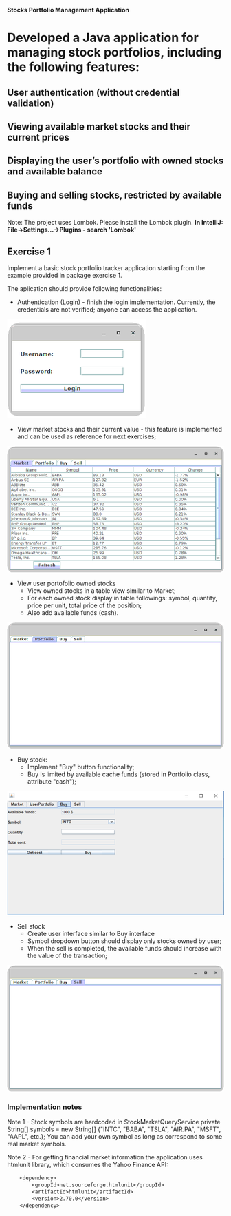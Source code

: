 **Stocks Portfolio Management Application**

# Developed a Java application for managing stock portfolios, including the following features:

## User authentication (without credential validation)
## Viewing available market stocks and their current prices
## Displaying the user’s portfolio with owned stocks and available balance
## Buying and selling stocks, restricted by available funds




Note: The project uses Lombok. 
Please install the Lombok plugin. **In IntelliJ: File->Settings...->Plugins - search 'Lombok'**

## Exercise 1 

Implement a basic stock portfolio tracker application starting from the example provided in package exercise 1.

The aplication should provide following functionalities:
- Authentication (Login) - finish the login implementation. Currently, the credentials are not verified; anyone can access the application.

![login image](./docs/login.png)

- View market stocks and their current value - this feature is implemented and can be used as reference for next exercises;

![market image](./docs/market.png)

- View user portofolio owned stocks
    - View owned stocks in a table view similar to Market;
    - For each owned stock display in table followings: symbol, quantity, price per unit, total price of the position;
    - Also add available funds (cash).

![portfolio image](./docs/portfolio.png)

- Buy stock:
    - Implement "Buy" button functionality;
    - Buy is limited by available cache funds (stored in Portfolio class, attribute "cash");

![buy image](./docs/buy.png)

- Sell stock
    - Create user interface similar to Buy interface
    - Symbol dropdown button should display only stocks owned by user;
    - When the sell is completed, the available funds should increase with the value of the transaction;

![sell image](./docs/sell.png)
 

### Implementation notes

Note 1 - Stock symbols are hardcoded in StockMarketQueryService      private String[] symbols = new String[] {"INTC", "BABA", "TSLA", "AIR.PA", "MSFT", "AAPL", etc.}; You can add your own symbol as long as correspond to some real market symbols.

Note 2 - For getting financial market information the application uses htmlunit library, which consumes the Yahoo Finance API:

        <dependency>
            <groupId>net.sourceforge.htmlunit</groupId>
            <artifactId>htmlunit</artifactId>
            <version>2.70.0</version>
        </dependency>
